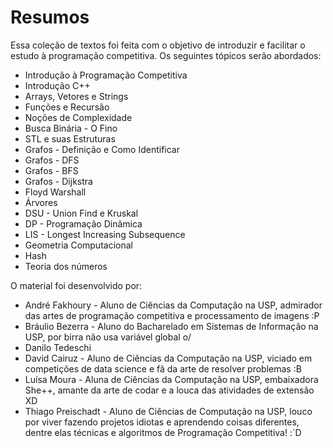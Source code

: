 # Resumos

Essa coleção de textos foi feita com o objetivo de introduzir e facilitar o estudo à programação competitiva. Os seguintes tópicos serão abordados:

- Introdução à Programação Competitiva
- Introdução C++
- Arrays, Vetores e Strings
- Funções e Recursão
- Noções de Complexidade
- Busca Binária - O Fino
- STL e suas Estruturas
- Grafos - Definição e Como Identificar
- Grafos - DFS
- Grafos - BFS
- Grafos - Dijkstra
- Floyd Warshall
- Árvores
- DSU - Union Find e Kruskal
- DP - Programação Dinâmica
- LIS - Longest Increasing Subsequence
- Geometria Computacional
- Hash
- Teoria dos números

O material foi desenvolvido por:
- André Fakhoury - Aluno de Ciências da Computação na USP, admirador das artes de programação competitiva e processamento de imagens :P
- Bráulio Bezerra - Aluno do Bacharelado em Sistemas de Informação na USP, por birra não usa variável global o/
- Danilo Tedeschi
- David Cairuz - Aluno de Ciências da Computação na USP, viciado em competições de data science e fã da arte de resolver problemas :B
- Luísa Moura - Aluna de Ciências da Computação na USP, embaixadora She++, amante da arte de codar e a louca das atividades de extensão XD
- Thiago Preischadt - Aluno de Ciências de Computação na USP, louco por viver fazendo projetos idiotas e aprendendo coisas diferentes, dentre elas técnicas e algoritmos de Programação Competitiva! :`D
